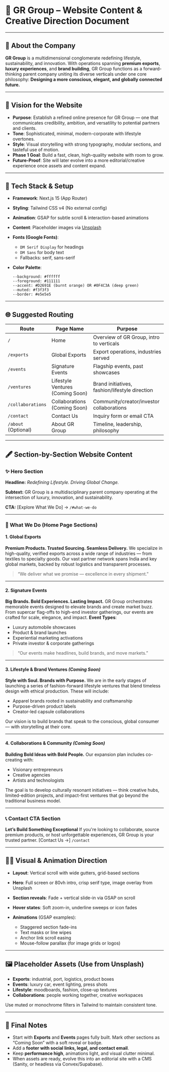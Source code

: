 # 📘 GR Group – Website Content & Creative Direction Document

---

## 🏢 About the Company

**GR Group** is a multidimensional conglomerate redefining lifestyle, sustainability, and innovation. With operations spanning **premium exports**, **luxury experiences**, and **brand building**, GR Group functions as a forward-thinking parent company uniting its diverse verticals under one core philosophy:
**Designing a more conscious, elegant, and globally connected future.**

---

## 🧭 Vision for the Website

* **Purpose**: Establish a refined online presence for GR Group — one that communicates credibility, ambition, and versatility to potential partners and clients.
* **Tone**: Sophisticated, minimal, modern-corporate with lifestyle overtones.
* **Style**: Visual storytelling with strong typography, modular sections, and tasteful use of motion.
* **Phase 1 Goal**: Build a fast, clean, high-quality website with room to grow.
* **Future-Proof**: Site will later evolve into a more editorial/creative experience once assets and content expand.

---

## 🧱 Tech Stack & Setup

* **Framework**: Next.js 15 (App Router)
* **Styling**: Tailwind CSS v4 (No external config)
* **Animation**: GSAP for subtle scroll & interaction-based animations
* **Content**: Placeholder images via [Unsplash](https://unsplash.com)
* **Fonts (Google Fonts)**:

  * `DM Serif Display` for headings
  * `DM Sans` for body text
  * Fallbacks: serif, sans-serif
* **Color Palette**:

  ```
  --background: #ffffff
  --foreground: #111111
  --accent: #D2691E (burnt orange) OR #0F4C3A (deep green)
  --muted: #f3f3f3
  --border: #e5e5e5
  ```

---

## 🌐 Suggested Routing

| Route               | Page Name                        | Purpose                                        |
| ------------------- | -------------------------------- | ---------------------------------------------- |
| `/`                 | Home                             | Overview of GR Group, intro to verticals       |
| `/exports`          | Global Exports                   | Export operations, industries served           |
| `/events`           | Signature Events                 | Flagship events, past showcases                |
| `/ventures`         | Lifestyle Ventures (Coming Soon) | Brand initiatives, fashion/lifestyle direction |
| `/collaborations`   | Collaborations (Coming Soon)     | Community/creator/investor collaborations      |
| `/contact`          | Contact Us                       | Inquiry form or email CTA                      |
| `/about` (Optional) | About GR Group                   | Timeline, leadership, philosophy               |

---

## 🖋️ Section-by-Section Website Content

### ✨ Hero Section

**Headline:**
*Redefining Lifestyle. Driving Global Change.*

**Subtext:**
GR Group is a multidisciplinary parent company operating at the intersection of luxury, innovation, and sustainability.

**CTA:**
\[Explore What We Do] → `/#what-we-do`

---

### 🔹 What We Do (Home Page Sections)

#### 1. Global Exports

**Premium Products. Trusted Sourcing. Seamless Delivery.**
We specialize in high-quality, verified exports across a wide range of industries — from textiles to specialty goods. Our vast partner network spans India and key global markets, backed by robust logistics and transparent processes.

> “We deliver what we promise — excellence in every shipment.”

---

#### 2. Signature Events

**Big Brands. Bold Experiences. Lasting Impact.**
GR Group orchestrates memorable events designed to elevate brands and create market buzz. From supercar flag-offs to high-end investor gatherings, our events are crafted for scale, elegance, and impact.
**Event Types**:

* Luxury automobile showcases
* Product & brand launches
* Experiential marketing activations
* Private investor & corporate gatherings

> “Our events make headlines, build brands, and move markets.”

---

#### 3. Lifestyle & Brand Ventures *(Coming Soon)*

**Style with Soul. Brands with Purpose.**
We are in the early stages of launching a series of fashion-forward lifestyle ventures that blend timeless design with ethical production. These will include:

* Apparel brands rooted in sustainability and craftsmanship
* Purpose-driven product labels
* Creator-led capsule collaborations

Our vision is to build brands that speak to the conscious, global consumer — with storytelling at their core.

---

#### 4. Collaborations & Community *(Coming Soon)*

**Building Bold Ideas with Bold People.**
Our expansion plan includes co-creating with:

* Visionary entrepreneurs
* Creative agencies
* Artists and technologists

The goal is to develop culturally resonant initiatives — think creative hubs, limited-edition projects, and impact-first ventures that go beyond the traditional business model.

---

### 📞 Contact CTA Section

**Let’s Build Something Exceptional**
If you're looking to collaborate, source premium products, or host unforgettable experiences, GR Group is your trusted partner.
\[Contact Us →] `/contact`

---

## 🧑‍🎨 Visual & Animation Direction

* **Layout**: Vertical scroll with wide gutters, grid-based sections
* **Hero**: Full screen or 80vh intro, crisp serif type, image overlay from Unsplash
* **Section reveals**: Fade + vertical slide-in via GSAP on scroll
* **Hover states**: Soft zoom-in, underline sweeps or icon fades
* **Animations** (GSAP examples):

  * Staggered section fade-ins
  * Text masks or line wipes
  * Anchor link scroll easing
  * Mouse-follow parallax (for image grids or logos)

---

## 🖼️ Placeholder Assets (Use from Unsplash)

* **Exports**: industrial, port, logistics, product boxes
* **Events**: luxury car, event lighting, press shots
* **Lifestyle**: moodboards, fashion, close-up textures
* **Collaborations**: people working together, creative workspaces

Use muted or monochrome filters in Tailwind to maintain consistent tone.

---

## 🧠 Final Notes

* Start with **Exports** and **Events** pages fully built. Mark other sections as “Coming Soon” with a soft reveal or badge.
* Add a **footer with social links, legal, and contact email**.
* Keep **performance high**, animations light, and visual clutter minimal.
* When assets are ready, evolve this into an editorial site with a CMS (Sanity, or headless via Convex/Supabase).

